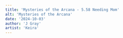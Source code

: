 ```yaml
---
title: 'Mysteries of the Arcana - 5.58 Needing Mom'
alt: 'Mysteries of the Arcana'
date: '2024-10-03'
author: 'J Gray'
artist: 'Keira'
---
```

